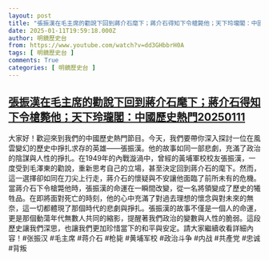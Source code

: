 ```yaml
---
layout: post
title: "張振漢在毛主席的勸說下回到蔣介石麾下；蔣介石得知下令槍斃他；天下玲瓏閣：中國歷史熱門20250111"
date: 2025-01-11T19:59:18.000Z
author: 明鏡歷史台
from: https://www.youtube.com/watch?v=dd3GHbbrH0A
tags: [ 明鏡歷史台 ]
comments: True
categories: [ 明鏡歷史台 ]
---
```

<!--1736625558000-->
[張振漢在毛主席的勸說下回到蔣介石麾下；蔣介石得知下令槍斃他；天下玲瓏閣：中國歷史熱門20250111](https://www.youtube.com/watch?v=dd3GHbbrH0A)
------

<div>
大家好！歡迎來到我們的中國歷史熱門節目。今天，我們要帶你深入探討一位在風雲變幻的歷史中掙扎求存的英雄——張振漢。他的故事如同一部悲劇，充滿了政治的陰謀與人性的掙扎。在1949年的內戰漩渦中，曾經的黃埔軍校校友張振漢，一度受到毛澤東的勸說，重新思考自己的立場，甚至決定回到蔣介石的麾下。然而，這一選擇卻如同在刀尖上行走，蔣介石的懷疑與不安讓他面臨了前所未有的危機。當蔣介石下令槍斃他時，張振漢的命運在一瞬間改變，從一名將領變成了歷史的犧牲品。在即將面對死亡的時刻，他的心中充滿了對過去理想的懷念與對未來的無奈，這一切都體現了那個時代的悲劇與掙扎。張振漢的故事不僅是一個人的命運，更是那個動蕩年代無數人共同的縮影，提醒著我們政治的變數與人性的脆弱。這段歷史讓我們深思，也讓我們更加珍惜當下的和平與安定。請大家繼續收看詳細內容！#张振汉 #毛主席 #蒋介石 #枪毙 #黄埔军校 #政治斗争 #内战 #共產党 #忠诚 #背叛
</div>
